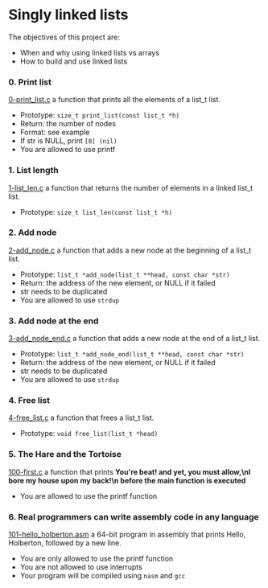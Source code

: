 # Singly linked lists
The objectives of this project are:

- When and why using linked lists vs arrays
- How to build and use linked lists

### 0. Print list
[0-print_list.c](./0-print_list.c) a function that prints all the elements of a list_t list.

- Prototype: `size_t print_list(const list_t *h)`
- Return: the number of nodes
- Format: see example
- If str is NULL, print `[0] (nil)`
- You are allowed to use printf

### 1. List length
[1-list_len.c](./1-list_len.c) a function that returns the number of elements in a linked list_t list.

- Prototype: `size_t list_len(const list_t *h)`

### 2. Add node
[2-add_node.c](./2-add_node.c) a function that adds a new node at the beginning of a list_t list.

- Prototype: `list_t *add_node(list_t **head, const char *str)`
- Return: the address of the new element, or NULL if it failed
- str needs to be duplicated
- You are allowed to use `strdup`

### 3. Add node at the end
[3-add_node_end.c](./3-add_node_end.c) a function that adds a new node at the end of a list_t list.

- Prototype: `list_t *add_node_end(list_t **head, const char *str)`
- Return: the address of the new element, or NULL if it failed
- str needs to be duplicated
- You are allowed to use `strdup`

### 4. Free list
[4-free_list.c](./4-free_list.c) a function that frees a list_t list.

- Prototype: `void free_list(list_t *head)`

### 5. The Hare and the Tortoise
[100-first.c](./100-first.c) a function that prints **You're beat! and yet, you must allow,\nI bore my house upon my back!\n before the main function is executed**

- You are allowed to use the printf function

### 6. Real programmers can write assembly code in any language

[101-hello_holberton.asm](./101-hello_holberton.asm) a 64-bit program in assembly that prints Hello, Holberton, followed by a new line.

- You are only allowed to use the printf function
- You are not allowed to use interrupts
- Your program will be compiled using `nasm` and `gcc`

